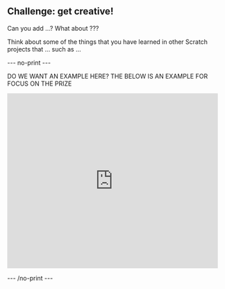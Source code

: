 ## Challenge: get creative!

Can you add ...? What about ???

Think about some of the things that you have learned in other Scratch projects that ... such as ...

--- no-print ---

DO WE WANT AN EXAMPLE HERE? THE BELOW IS AN EXAMPLE FOR FOCUS ON THE PRIZE

<div class="scratch-preview">
<iframe src="https://scratch.mit.edu/projects/405012286/embed" allowtransparency="true" width="485" height="402" frameborder="0" scrolling="no" allowfullscreen></iframe>
</div>

--- /no-print ---
